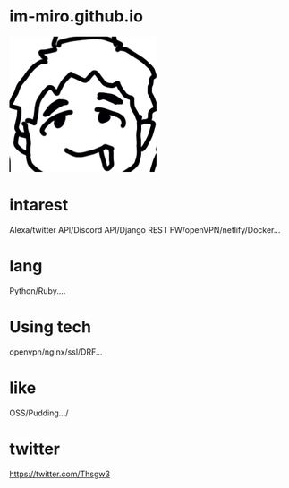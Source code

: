 # im-miro.github.io

![image](image0.png)

# intarest

Alexa/twitter API/Discord API/Django REST FW/openVPN/netlify/Docker...

# lang

Python/Ruby....

# Using tech

openvpn/nginx/ssl/DRF...

# like

OSS/Pudding.../

# twitter

https://twitter.com/Thsgw3